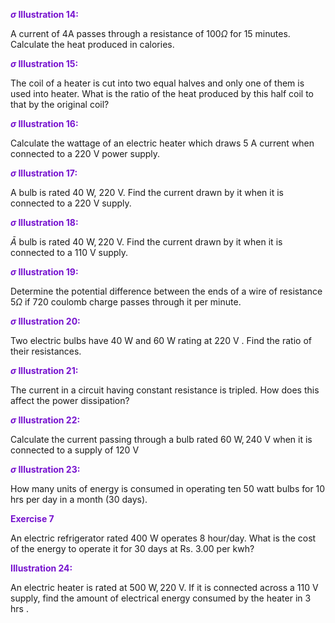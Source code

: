 <font color="#7612ce"><b>$\sigma$ Illustration 14:</b></font>


A current of 4A passes through a resistance of $100 \Omega$ for 15 minutes. Calculate the heat produced in calories.


<font color="#7612ce"><b>$\sigma$ Illustration 15:</b></font>


The coil of a heater is cut into two equal halves and only one of them is used into heater. What is the ratio of the heat produced by this half coil to that by the original coil?

<font color="#7612ce"><b>$\sigma$ Illustration 16:</b></font>


Calculate the wattage of an electric heater which draws 5 A current when connected to a 220 V power supply.


<font color="#7612ce"><b>$\sigma$ Illustration 17:</b></font>

A bulb is rated 40 W, 220 V. Find the current drawn by it when it is connected to a 220 V supply.


<font color="#7612ce"><b>$\sigma$ Illustration 18:</b></font>


$\bar{A}$ bulb is rated $40 \mathrm{~W}, 220 \mathrm{~V}$. Find the current drawn by it when it is connected to a 110 V supply.


<font color="#7612ce"><b>$\sigma$ Illustration 19:</b></font>

Determine the potential difference between the ends of a wire of resistance $5 \Omega$ if 720 coulomb charge passes through it per minute.



<font color="#7612ce"><b>$\sigma$ Illustration 20:</b></font>

Two electric bulbs have 40 W and 60 W rating at 220 V . Find the ratio of their resistances.


<font color="#7612ce"><b>$\sigma$ Illustration 21:</b></font>

The current in a circuit having constant resistance is tripled. How does this affect the power dissipation?


<font color="#7612ce"><b>$\sigma$ Illustration 22:</b></font>


Calculate the current passing through a bulb rated $60 \mathrm{~W}, 240 \mathrm{~V}$ when it is connected to a supply of 120 V


<font color="#7612ce"><b>$\sigma$ Illustration 23:</b></font>


How many units of energy is consumed in operating ten 50 watt bulbs for 10 hrs per day in a month (30 days).



<font color="#7612ce"><b>Exercise 7 </b></font>

An electric refrigerator rated 400 W operates 8 hour/day. What is the cost of the energy to operate it for 30 days at Rs. 3.00 per kwh?



<font color="#7612ce"><b>IIlustration 24: </b></font>

An electric heater is rated at $500 \mathrm{~W}, 220 \mathrm{~V}$. If it is connected across a 110 V supply, find the amount of electrical energy consumed by the heater in 3 hrs .


